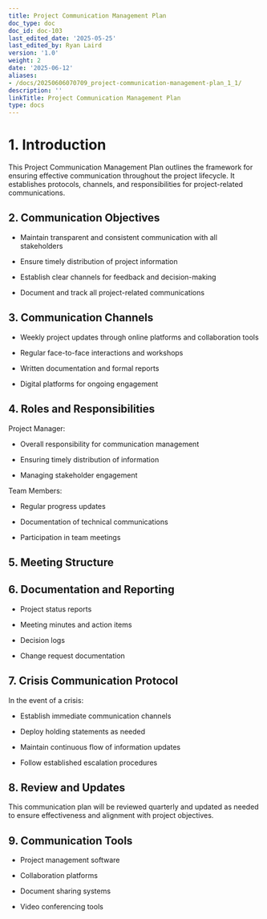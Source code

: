 ```yaml
---
title: Project Communication Management Plan
doc_type: doc
doc_id: doc-103
last_edited_date: '2025-05-25'
last_edited_by: Ryan Laird
version: '1.0'
weight: 2
date: '2025-06-12'
aliases:
- /docs/20250606070709_project-communication-management-plan_1_1/
description: ''
linkTitle: Project Communication Management Plan
type: docs
---
```


# 1. Introduction

This Project Communication Management Plan outlines the framework for ensuring effective communication throughout the project lifecycle. It establishes protocols, channels, and responsibilities for project-related communications.

## 2. Communication Objectives

- Maintain transparent and consistent communication with all stakeholders

- Ensure timely distribution of project information

- Establish clear channels for feedback and decision-making

- Document and track all project-related communications

## 3. Communication Channels

- Weekly project updates through online platforms and collaboration tools

- Regular face-to-face interactions and workshops

- Written documentation and formal reports

- Digital platforms for ongoing engagement

## 4. Roles and Responsibilities

Project Manager:

- Overall responsibility for communication management

- Ensuring timely distribution of information

- Managing stakeholder engagement

Team Members:

- Regular progress updates

- Documentation of technical communications

- Participation in team meetings

## 5. Meeting Structure

<!-- Unsupported block type: toggle -->

## 6. Documentation and Reporting

- Project status reports

- Meeting minutes and action items

- Decision logs

- Change request documentation

## 7. Crisis Communication Protocol

In the event of a crisis:

- Establish immediate communication channels

- Deploy holding statements as needed

- Maintain continuous flow of information updates

- Follow established escalation procedures

## 8. Review and Updates

This communication plan will be reviewed quarterly and updated as needed to ensure effectiveness and alignment with project objectives.

## 9. Communication Tools

- Project management software

- Collaboration platforms

- Document sharing systems

- Video conferencing tools
